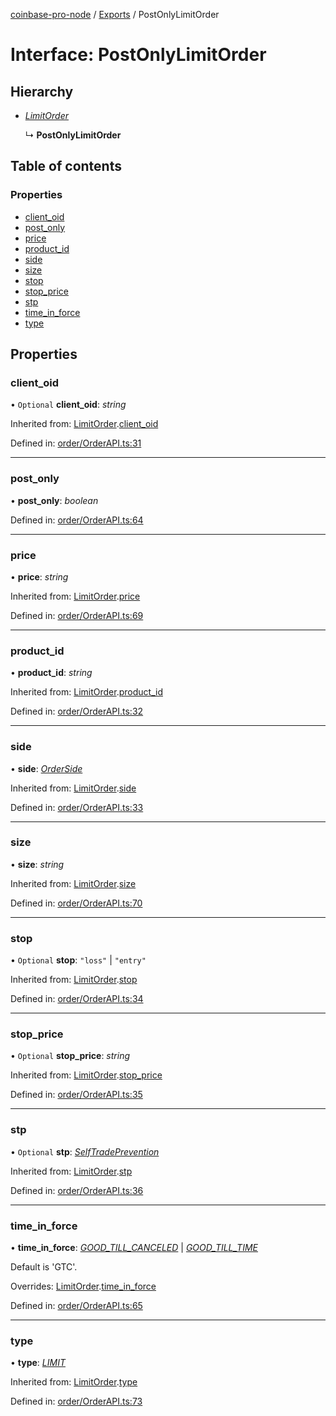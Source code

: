 [coinbase-pro-node](../README.md) / [Exports](../modules.md) / PostOnlyLimitOrder

# Interface: PostOnlyLimitOrder

## Hierarchy

- [_LimitOrder_](limitorder.md)

  ↳ **PostOnlyLimitOrder**

## Table of contents

### Properties

- [client_oid](postonlylimitorder.md#client_oid)
- [post_only](postonlylimitorder.md#post_only)
- [price](postonlylimitorder.md#price)
- [product_id](postonlylimitorder.md#product_id)
- [side](postonlylimitorder.md#side)
- [size](postonlylimitorder.md#size)
- [stop](postonlylimitorder.md#stop)
- [stop_price](postonlylimitorder.md#stop_price)
- [stp](postonlylimitorder.md#stp)
- [time_in_force](postonlylimitorder.md#time_in_force)
- [type](postonlylimitorder.md#type)

## Properties

### client_oid

• `Optional` **client_oid**: _string_

Inherited from: [LimitOrder](limitorder.md).[client_oid](limitorder.md#client_oid)

Defined in: [order/OrderAPI.ts:31](https://github.com/bennycode/coinbase-pro-node/blob/1018fbd/src/order/OrderAPI.ts#L31)

---

### post_only

• **post_only**: _boolean_

Defined in: [order/OrderAPI.ts:64](https://github.com/bennycode/coinbase-pro-node/blob/1018fbd/src/order/OrderAPI.ts#L64)

---

### price

• **price**: _string_

Inherited from: [LimitOrder](limitorder.md).[price](limitorder.md#price)

Defined in: [order/OrderAPI.ts:69](https://github.com/bennycode/coinbase-pro-node/blob/1018fbd/src/order/OrderAPI.ts#L69)

---

### product_id

• **product_id**: _string_

Inherited from: [LimitOrder](limitorder.md).[product_id](limitorder.md#product_id)

Defined in: [order/OrderAPI.ts:32](https://github.com/bennycode/coinbase-pro-node/blob/1018fbd/src/order/OrderAPI.ts#L32)

---

### side

• **side**: [_OrderSide_](../enums/orderside.md)

Inherited from: [LimitOrder](limitorder.md).[side](limitorder.md#side)

Defined in: [order/OrderAPI.ts:33](https://github.com/bennycode/coinbase-pro-node/blob/1018fbd/src/order/OrderAPI.ts#L33)

---

### size

• **size**: _string_

Inherited from: [LimitOrder](limitorder.md).[size](limitorder.md#size)

Defined in: [order/OrderAPI.ts:70](https://github.com/bennycode/coinbase-pro-node/blob/1018fbd/src/order/OrderAPI.ts#L70)

---

### stop

• `Optional` **stop**: `"loss"` \| `"entry"`

Inherited from: [LimitOrder](limitorder.md).[stop](limitorder.md#stop)

Defined in: [order/OrderAPI.ts:34](https://github.com/bennycode/coinbase-pro-node/blob/1018fbd/src/order/OrderAPI.ts#L34)

---

### stop_price

• `Optional` **stop_price**: _string_

Inherited from: [LimitOrder](limitorder.md).[stop_price](limitorder.md#stop_price)

Defined in: [order/OrderAPI.ts:35](https://github.com/bennycode/coinbase-pro-node/blob/1018fbd/src/order/OrderAPI.ts#L35)

---

### stp

• `Optional` **stp**: [_SelfTradePrevention_](../enums/selftradeprevention.md)

Inherited from: [LimitOrder](limitorder.md).[stp](limitorder.md#stp)

Defined in: [order/OrderAPI.ts:36](https://github.com/bennycode/coinbase-pro-node/blob/1018fbd/src/order/OrderAPI.ts#L36)

---

### time_in_force

• **time_in_force**: [_GOOD_TILL_CANCELED_](../enums/timeinforce.md#good_till_canceled) \| [_GOOD_TILL_TIME_](../enums/timeinforce.md#good_till_time)

Default is 'GTC'.

Overrides: [LimitOrder](limitorder.md).[time_in_force](limitorder.md#time_in_force)

Defined in: [order/OrderAPI.ts:65](https://github.com/bennycode/coinbase-pro-node/blob/1018fbd/src/order/OrderAPI.ts#L65)

---

### type

• **type**: [_LIMIT_](../enums/ordertype.md#limit)

Inherited from: [LimitOrder](limitorder.md).[type](limitorder.md#type)

Defined in: [order/OrderAPI.ts:73](https://github.com/bennycode/coinbase-pro-node/blob/1018fbd/src/order/OrderAPI.ts#L73)

